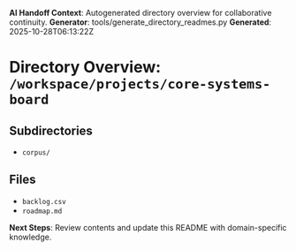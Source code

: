 <!-- AI-Handoff:START -->
**AI Handoff Context**: Autogenerated directory overview for collaborative continuity.
**Generator**: tools/generate_directory_readmes.py
**Generated**: 2025-10-28T06:13:22Z
<!-- AI-Handoff:END -->

# Directory Overview: `/workspace/projects/core-systems-board`

## Subdirectories
- `corpus/`

## Files
- `backlog.csv`
- `roadmap.md`

<!-- AI-Handoff:FOOTER-START -->
**Next Steps**: Review contents and update this README with domain-specific knowledge.
<!-- AI-Handoff:FOOTER-END -->
